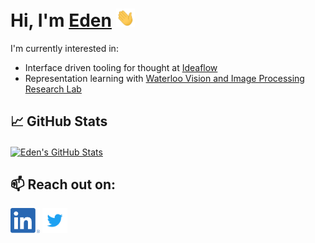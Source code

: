 <!-- 
[![Header](https://raw.githubusercontent.com/MartinHeinz/MartinHeinz/master/readme_header.png "Header")](https://martinheinz.dev/) -->

# Hi, I'm [Eden](https://edenchan.ca) <img src="https://raw.githubusercontent.com/eden-chan/eden-chan/main/assets/wave.gif" width="30px">

I'm currently interested in:
- Interface driven tooling for thought at [Ideaflow](https://ideaflow.ai)
- Representation learning with [Waterloo Vision and Image Processing Research Lab](https://vip.uwaterloo.ca/)

## &#x1f4c8; GitHub Stats

<a href="https://github.com/eden-chan">
  <img align="center" src="https://github-readme-stats.vercel.app/api?username=eden-chan&show_icons=true&line_height=27&count_private=true&theme=tokyonight" alt="Eden's GitHub Stats" />
</a>

 ## 📫 Reach out on:

<a href="https://www.linkedin.com/in/edenchan42"> 
<img src="https://raw.githubusercontent.com/eden-chan/eden-chan/main/assets/linkedin.png " height="40em" align="center" alt="LinkedIn" title="LinkedIn"/></a>

<a href="https://twitter.com/onlychans1"> 
<img src="https://raw.githubusercontent.com/eden-chan/eden-chan/main/assets/twitter.svg " height="40em" align="center" alt="Twitter" title="Twitter"/></a>



<!-- Social Media Icons -->

[1.1]: https://raw.githubusercontent.com/eden-chan/eden-chan/main/assets/linkedin.png 



<!-- links to social media accounts -->

[1]: https://www.linkedin.com/in/eden-chan50  "LinkedIn"
[2]: https://twitter.com/onlychans1 "Twitter"
